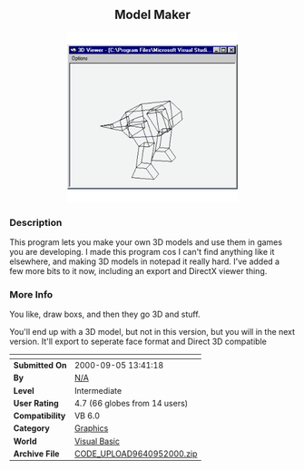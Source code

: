 ﻿<div align="center">

## Model Maker

<img src="PIC2000936003202.gif">
</div>

### Description

This program lets you make your own 3D models and use them in games you are developing. I made this program cos I can't find anything like it elsewhere, and making 3D models in notepad it really hard. I've added a few more bits to it now, including an export and DirectX viewer thing.
 
### More Info
 
You like, draw boxs, and then they go 3D and stuff.

You'll end up with a 3D model, but not in this version, but you will in the next version. It'll export to seperate face format and Direct 3D compatible


<span>             |<span>
---                |---
**Submitted On**   |2000-09-05 13:41:18
**By**             |[N/A](https://github.com/Planet-Source-Code/PSCIndex/blob/master/ByAuthor/empty.md)
**Level**          |Intermediate
**User Rating**    |4.7 (66 globes from 14 users)
**Compatibility**  |VB 6\.0
**Category**       |[Graphics](https://github.com/Planet-Source-Code/PSCIndex/blob/master/ByCategory/graphics__1-46.md)
**World**          |[Visual Basic](https://github.com/Planet-Source-Code/PSCIndex/blob/master/ByWorld/visual-basic.md)
**Archive File**   |[CODE\_UPLOAD9640952000\.zip](https://github.com/Planet-Source-Code/model-maker__1-11186/archive/master.zip)









